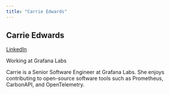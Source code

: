 ```yaml
---
title: "Carrie Edwards"
---
```


## Carrie Edwards
[LinkedIn](https://www.linkedin.com/in/carrie-l-edwards/)

Working at Grafana Labs

Carrie is a Senior Software Engineer at Grafana Labs. She enjoys contributing to open-source software tools such as Prometheus, CarbonAPI, and OpenTelemetry.
